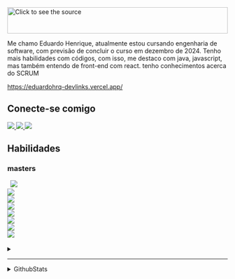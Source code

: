 <div>
  <img src="name.svg" width="100%" height="60" alt="Click to see the source">
</div>

Me chamo Eduardo Henrique, atualmente estou cursando engenharia de software, com previsão de concluir o curso em dezembro de 2024. Tenho mais habilidades com códigos, com isso, me destaco com java, javascript, mas também entendo de front-end com react. tenho conhecimentos acerca do SCRUM

https://eduardohrq-devlinks.vercel.app/

## Conecte-se comigo

<a href="https://linkedin.com/in/eduardohrq" target="_blank">
  <img src="https://img.shields.io/badge/EduardoHrq-blue?logo=linkedin&style=for-the-badge" />
</a>
<a href="https://instagram.com/eduardohrq_" target="_blank">
  <img src="https://img.shields.io/badge/EduardoHrq__-pink?logo=instagram&style=for-the-badge" />
</a>
<a href="mailto:eduardohrq.silva06@gmail.com" target="_blank">
  <img src="https://img.shields.io/badge/eduardohrq.silva06@gmail.com-gray?logo=gmail&style=for-the-badge" />
</a>

## Habilidades

### masters

<code> <img src="https://skillicons.dev/icons?i=java" /> <img src="https://skillicons.dev/icons?i=kotlin" /> <img src="https://skillicons.dev/icons?i=spring" /> <img src="https://skillicons.dev/icons?i=js" /> <img src="https://skillicons.dev/icons?i=ts" /> <img src="https://skillicons.dev/icons?i=react" /> <img src="https://skillicons.dev/icons?i=mysql" /> <img src="https://skillicons.dev/icons?i=maven" /> </code>

<details>
<summary></summary>

### other

> :bulb: **Tip:** Conheço ou já tive experiência prévia.

  <code><img src="https://skillicons.dev/icons?i=apple" /></code>
  <code><img src="https://skillicons.dev/icons?i=tailwind"/></code>
  <code><img src="https://skillicons.dev/icons?i=html" /></code>
  <code><img src="https://skillicons.dev/icons?i=css" /></code>
  <code><img src="https://skillicons.dev/icons?i=git" /></code>
  <code><img src="https://skillicons.dev/icons?i=github" /></code>
  <code><img src="https://skillicons.dev/icons?i=nodejs" /></code>
  <code><img src="https://skillicons.dev/icons?i=mongo" /></code>
  <code><img src="https://skillicons.dev/icons?i=npm" /></code>
  <code><img src="https://skillicons.dev/icons?i=redis" /></code>
  <code><img src="https://skillicons.dev/icons?i=vite" /></code>
  <code><img src="https://skillicons.dev/icons?i=prisma" /></code>
  <code><img src="https://skillicons.dev/icons?i=idea" /></code>
  <code><img src="https://skillicons.dev/icons?i=postman" /></code>
  <code><img src="https://skillicons.dev/icons?i=styledcomponents" /></code>
  <code><img src="https://skillicons.dev/icons?i=linux" /></code>
  <code><img src="https://img.icons8.com/?size=50&id=oBQdUqMEZHS9&format=png" /></code>

</details>

---

<details>
<summary>GithubStats</summary>

### GitHub Stats

![GitHub stats](https://github-readme-stats.vercel.app/api?username=EduardoHrq&show_icons=true&bg_color=1e293b&text_color=FFF&title_color=38bdf8&icon_color=38bdf8)

</details>
